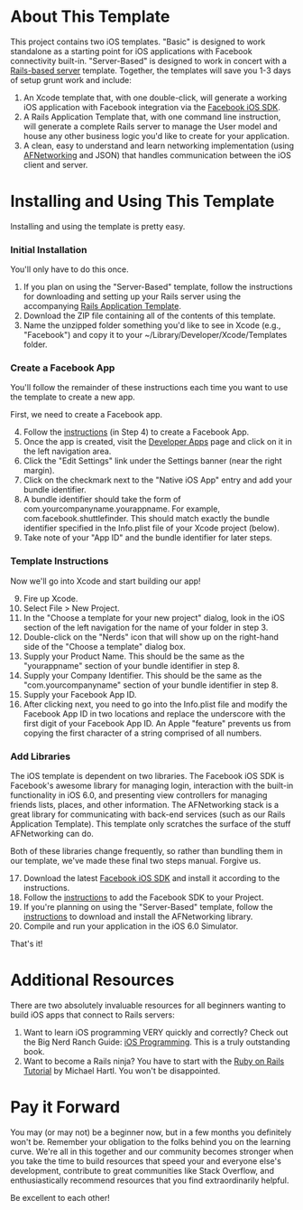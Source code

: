 # About This Template #
This project contains two iOS templates. "Basic" is designed to work standalone as a starting point for iOS applications with Facebook connectivity built-in. "Server-Based" is designed to work in concert with a [Rails-based server](http://github.com/CoolAssPuppy/Rails_template) template. Together, the templates will save you 1-3 days of setup grunt work and include:

1. An Xcode template that, with one double-click, will generate a working iOS application with Facebook integration via the [Facebook iOS SDK](http://developers.facebook.com).
2. A Rails Application Template that, with one command line instruction, will generate a complete Rails server to manage the User model and house any other business logic you'd like to create for your application.
3. A clean, easy to understand and learn networking implementation (using [AFNetworking](https://github.com/AFNetworking/AFNetworking/wiki/Getting-Started-with-AFNetworking) and JSON) that handles communication between the iOS client and server.

# Installing and Using This Template #
Installing and using the template is pretty easy.

### Initial Installation ###
You'll only have to do this once.

1. If you plan on using the "Server-Based" template, follow the instructions for downloading and setting up your Rails server using the accompanying [Rails Application Template](http://github.com/CoolAssPuppy/Rails_template).
2. Download the ZIP file containing all of the contents of this template.
3. Name the unzipped folder something you'd like to see in Xcode (e.g., "Facebook") and copy it to your ~/Library/Developer/Xcode/Templates folder.

### Create a Facebook App ###
You'll follow the remainder of these instructions each time you want to use the template to create a new app.

First, we need to create a Facebook app.

4. Follow the [instructions](https://developers.facebook.com/docs/getting-started/facebook-sdk-for-ios/3.1/) (in Step 4) to create a Facebook App.
5. Once the app is created, visit the [Developer Apps](https://developers.facebook.com/apps) page and click on it in the left navigation area.
6. Click the "Edit Settings" link under the Settings banner (near the right margin).
7. Click on the checkmark next to the "Native iOS App" entry and add your bundle identifier.
8. A bundle identifier should take the form of com.yourcompanyname.yourappname. For example, com.facebook.shuttlefinder. This should match exactly the bundle identifier specified in the Info.plist file of your Xcode project (below).
9. Take note of your "App ID" and the bundle identifier for later steps.

### Template Instructions ###
Now we'll go into Xcode and start building our app!

9. Fire up Xcode.
10. Select File > New Project.
11. In the "Choose a template for your new project" dialog, look in the iOS section of the left navigation for the name of your folder in step 3.
12. Double-click on the "Nerds" icon that will show up on the right-hand side of the "Choose a template" dialog box.
13. Supply your Product Name. This should be the same as the "yourappname" section of your bundle identifier in step 8.
14. Supply your Company Identifier. This should be the same as the "com.yourcompanyname" section of your bundle identifier in step 8.
15. Supply your Facebook App ID.
16. After clicking next, you need to go into the Info.plist file and modify the Facebook App ID in two locations and replace the underscore with the first digit of your Facebook App ID. An Apple "feature" prevents us from copying the first character of a string comprised of all numbers.

### Add Libraries ###
The iOS template is dependent on two libraries. The Facebook iOS SDK is Facebook's awesome library for managing login, interaction with the built-in functionality in iOS 6.0, and presenting view controllers for managing friends lists, places, and other information. The AFNetworking stack is a great library for communicating with back-end services (such as our Rails Application Template). This template only scratches the surface of the stuff AFNetworking can do.

Both of these libraries change frequently, so rather than bundling them in our template, we've made these final two steps manual. Forgive us.

17. Download the latest [Facebook iOS SDK](http://developers.facebook.com/ios) and install it according to the instructions.
18. Follow the [instructions](https://developers.facebook.com/docs/getting-started/facebook-sdk-for-ios/3.1/) to add the Facebook SDK to your Project.
19. If you're planning on using the "Server-Based" template, follow the [instructions](https://github.com/AFNetworking/AFNetworking/wiki/Getting-Started-with-AFNetworking) to download and install the AFNetworking library.
20. Compile and run your application in the iOS 6.0 Simulator.

That's it!

# Additional Resources #
There are two absolutely invaluable resources for all beginners wanting to build iOS apps that connect to Rails servers:

1. Want to learn iOS programming VERY quickly and correctly? Check out the Big Nerd Ranch Guide: [iOS Programming](http://www.amazon.com/iOS-Programming-Edition-Guides-ebook/dp/B007OWBAB0/ref=kinw_dp_ke). This is a truly outstanding book.
2. Want to become a Rails ninja? You have to start with the [Ruby on Rails Tutorial](http://ruby.railstutorial.org) by Michael Hartl. You won't be disappointed.

# Pay it Forward #
You may (or may not) be a beginner now, but in a few months you definitely won't be. Remember your obligation to the folks behind you on the learning curve. We're all in this together and our community becomes stronger when you take the time to build resources that speed your and everyone else's development, contribute to great communities like Stack Overflow, and enthusiastically recommend resources that you find extraordinarily helpful.

Be excellent to each other!